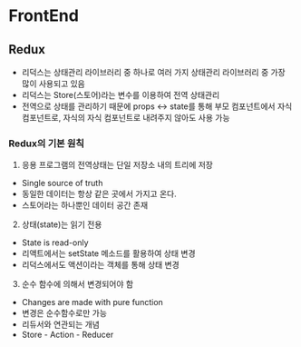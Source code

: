 # FrontEnd

## Redux

- 리덕스는 상태관리 라이브러리 중 하나로 여러 가지 상태관리 라이브러리 중 가장 많이 사용되고 있음
- 리덕스는 Store(스토어)라는 변수를 이용하여 전역 상태관리
- 전역으로 상태를 관리하기 때문에 props <-> state를 통해 부모 컴포넌트에서 자식 컴포넌트로, 자식의 자식 컴포넌트로 내려주지 않아도 사용 가능

### Redux의 기본 원칙

1. 응용 프로그램의 전역상태는 단일 저장소 내의 트리에 저장

- Single source of truth
- 동일한 데이터는 항상 같은 곳에서 가지고 온다.
- 스토어라는 하나뿐인 데이터 공간 존재

2. 상태(state)는 읽기 전용

- State is read-only
- 리액트에서는 setState 메소드를 활용하여 상태 변경
- 리덕스에서도 액션이라는 객체를 통해 상태 변경

3. 순수 함수에 의해서 변경되어야 함

- Changes are made with pure function
- 변경은 순수함수로만 가능
- 리듀서와 연관되는 개념
- Store - Action - Reducer
